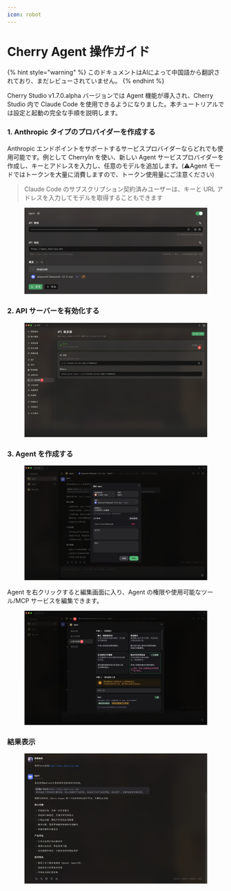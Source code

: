 ```yaml
---
icon: robot
---
```

# Cherry Agent 操作ガイド


{% hint style="warning" %}
このドキュメントはAIによって中国語から翻訳されており、まだレビューされていません。
{% endhint %}




Cherry Studio v1.7.0.alpha バージョンでは Agent 機能が導入され、Cherry Studio 内で Claude Code を使用できるようになりました。本チュートリアルでは設定と起動の完全な手順を説明します。

### 1. Anthropic タイプのプロバイダーを作成する

&#x20;Anthropic エンドポイントをサポートするサービスプロバイダーならどれでも使用可能です。例として CherryIn を使い、新しい Agent サービスプロバイダーを作成し、キーとアドレスを入力し、任意のモデルを追加します。(⚠️Agent モードではトークンを大量に消費しますので、トークン使用量にご注意ください)

> Claude Code のサブスクリプション契約済みユーザーは、キーと URL アドレスを入力してモデルを取得することもできます

<figure><img src="../.gitbook/assets/CleanShot 2025-10-12 at 20.26.35@2x.png" alt=""><figcaption></figcaption></figure>

### 2. API サーバーを有効化する

<figure><img src="../.gitbook/assets/CleanShot 2025-10-12 at 19.56.22@2x.png" alt=""><figcaption></figcaption></figure>

### 3. Agent を作成する

<figure><img src="../.gitbook/assets/CleanShot 2025-10-12 at 20.24.43@2x.png" alt=""><figcaption></figcaption></figure>

Agent を右クリックすると編集画面に入り、Agent の権限や使用可能なツール/MCP サービスを編集できます。

<figure><img src="../.gitbook/assets/CleanShot 2025-10-12 at 20.25.10@2x (1).png" alt=""><figcaption></figcaption></figure>

### 結果表示

<figure><img src="../.gitbook/assets/CleanShot 2025-10-12 at 20.30.26@2x (1).png" alt=""><figcaption></figcaption></figure>